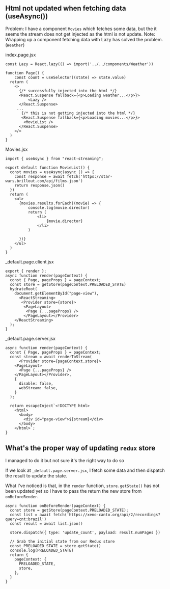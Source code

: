 
## Html not updated when fetching data (useAsync())
Problem: I have a component `Movies` which fetches some data, but the it seems the stream does not get injected as the html is not update.
Note: Wrapping up a component fetching data with Lazy has solved the problem.(`Weather`)


index.page.jsx
```
const Lazy = React.lazy(() => import('../../components/Weather'))

function Page() {
    const count = useSelector((state) => state.value)
  return (
    <>
      {/* successfully injected into the html */}
      <React.Suspense fallback={<p>Loading weather...</p>}>
          <Lazy />
      </React.Suspense>
     ...
       {/* this is not getting injected into the html */}
       <React.Suspense fallback={<p>Loading movies...</p>}>
        <MovieList />
      </React.Suspense>
    </>
  )
}
```

Movies.jsx
```
import { useAsync } from "react-streaming";

export default function MovieList() {
  const movies = useAsync(async () => {
    const response = await fetch('https://star-wars.brillout.com/api/films.json')
    return response.json()
  })
  return (
    <ul>
      {movies.results.forEach((movie) => {
          console.log(movie.director)
          return (
              <li>
                  {movie.director}
              </li>
          )

      })}
    </ul>
  )
}
```

_default.page.client.jsx

```
export { render };
async function render(pageContext) {
  const { Page, pageProps } = pageContext;
  const store = getStore(pageContext.PRELOADED_STATE)
  hydrateRoot(
    document.getElementById("page-view"),
      <ReactStreaming>
       <Provider store={store}>
        <PageLayout>
         <Page {...pageProps} />
        </PageLayout></Provider>
    </ReactStreaming>
  );
}
```

_default.page.server.jsx
```
async function render(pageContext) {
  const { Page, pageProps } = pageContext;
  const stream = await renderToStream(
      <Provider store={pageContext.store}>
    <PageLayout>
      <Page {...pageProps} />
    </PageLayout></Provider>,
    {
      disable: false,
      webStream: false,
    }
  );

  return escapeInject`<!DOCTYPE html>
    <html>
      <body>
        <div id="page-view">${stream}</div>
      </body>
    </html>`;
}
```


## What's the proper way of updating `redux` store

I managed to do it but not sure it's the right way to do so

If we look at `_default.page.server.jsx`, I fetch some data and then dispatch the result to update the state.

What I've noticed is that, in the `render` function, `store.getState()` has not been updated yet so I have to pass the return the new store from `onBeforeRender`.

```
async function onBeforeRender(pageContext) {
  const store = getStore(pageContext.PRELOADED_STATE);
  const list = await fetch('https://xeno-canto.org/api/2/recordings?query=cnt:brazil')
  const result = await list.json()

  store.dispatch({ type: 'update_count', payload: result.numPages })

  // Grab the initial state from our Redux store
  const PRELOADED_STATE = store.getState()
  console.log(PRELOADED_STATE)
  return {
    pageContext: {
      PRELOADED_STATE,
      store,
    },
  }
}
```
